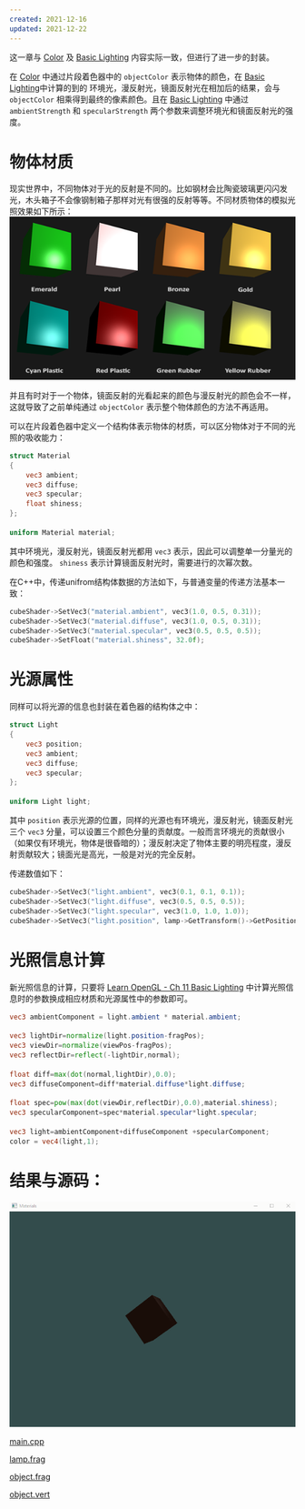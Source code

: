 ```yaml
---
created: 2021-12-16
updated: 2021-12-22
---
```


这一章与 [Color](Learn%20OpenGL%20-%20Ch%2010%20Color.md) 及 [Basic Lighting](Learn%20OpenGL%20-%20Ch%2011%20Basic%20Lighting.md) 内容实际一致，但进行了进一步的封装。

在 [Color](Learn%20OpenGL%20-%20Ch%2010%20Color.md) 中通过片段着色器中的 `objectColor` 表示物体的颜色，在 [Basic Lighting](Learn%20OpenGL%20-%20Ch%2011%20Basic%20Lighting.md)中计算的到的 环境光，漫反射光，镜面反射光在相加后的结果，会与 `objectColor` 相乘得到最终的像素颜色。且在 [Basic Lighting](Learn%20OpenGL%20-%20Ch%2011%20Basic%20Lighting.md) 中通过 `ambientStrength` 和 `specularStrength` 两个参数来调整环境光和镜面反射光的强度。

# 物体材质

现实世界中，不同物体对于光的反射是不同的。比如钢材会比陶瓷玻璃更闪闪发光，木头箱子不会像钢制箱子那样对光有很强的反射等等。不同材质物体的模拟光照效果如下所示：
![|500](assets/Learn%20OpenGL%20-%20Ch%2012%20Materials/Untitled.png)

并且有时对于一个物体，镜面反射的光看起来的颜色与漫反射光的颜色会不一样，这就导致了之前单纯通过 `objectColor` 表示整个物体颜色的方法不再适用。

可以在片段着色器中定义一个结构体表示物体的材质，可以区分物体对于不同的光照的吸收能力：

```glsl
struct Material
{
    vec3 ambient;
    vec3 diffuse;
    vec3 specular;
    float shiness;
};

uniform Material material;
```

其中环境光，漫反射光，镜面反射光都用 `vec3` 表示，因此可以调整单一分量光的颜色和强度。 `shiness` 表示计算镜面反射光时，需要进行的次幂次数。

在C++中，传递unifrom结构体数据的方法如下，与普通变量的传递方法基本一致：

```cpp
cubeShader->SetVec3("material.ambient", vec3(1.0, 0.5, 0.31));
cubeShader->SetVec3("material.diffuse", vec3(1.0, 0.5, 0.31));
cubeShader->SetVec3("material.specular", vec3(0.5, 0.5, 0.5));
cubeShader->SetFloat("material.shiness", 32.0f);
```

# 光源属性

同样可以将光源的信息也封装在着色器的结构体之中：

```glsl
struct Light
{
    vec3 position;
    vec3 ambient;
    vec3 diffuse;
    vec3 specular;
};

uniform Light light;
```

其中 `position` 表示光源的位置，同样的光源也有环境光，漫反射光，镜面反射光三个 `vec3` 分量，可以设置三个颜色分量的贡献度。一般而言环境光的贡献很小（如果仅有环境光，物体是很昏暗的）；漫反射决定了物体主要的明亮程度，漫反射贡献较大；镜面光是高光，一般是对光的完全反射。

传递数值如下：

```cpp
cubeShader->SetVec3("light.ambient", vec3(0.1, 0.1, 0.1));
cubeShader->SetVec3("light.diffuse", vec3(0.5, 0.5, 0.5));
cubeShader->SetVec3("light.specular", vec3(1.0, 1.0, 1.0));
cubeShader->SetVec3("light.position", lamp->GetTransform()->GetPosition());
```

# 光照信息计算

新光照信息的计算，只要将 [Learn OpenGL - Ch 11 Basic Lighting](Learn%20OpenGL%20-%20Ch%2011%20Basic%20Lighting.md) 中计算光照信息时的参数换成相应材质和光源属性中的参数即可。

```glsl
vec3 ambientComponent = light.ambient * material.ambient;

vec3 lightDir=normalize(light.position-fragPos);
vec3 viewDir=normalize(viewPos-fragPos);
vec3 reflectDir=reflect(-lightDir,normal);

float diff=max(dot(normal,lightDir),0.0);
vec3 diffuseComponent=diff*material.diffuse*light.diffuse;

float spec=pow(max(dot(viewDir,reflectDir),0.0),material.shiness);
vec3 specularComponent=spec*material.specular*light.specular;

vec3 light=ambientComponent+diffuseComponent +specularComponent;
color = vec4(light,1);
```

# 结果与源码：
![|500](assets/Learn%20OpenGL%20-%20Ch%2012%20Materials/Material.gif)

[main.cpp](https://raw.githubusercontent.com/xuejiaW/Study-Notes/master/LearnOpenGL_VSCode/src/10.Materials/main.cpp)

[lamp.frag](https://raw.githubusercontent.com/xuejiaW/Study-Notes/master/LearnOpenGL_VSCode/src/10.Materials/lamp.frag)

[object.frag](https://raw.githubusercontent.com/xuejiaW/Study-Notes/master/LearnOpenGL_VSCode/src/10.Materials/object.frag)

[object.vert](https://raw.githubusercontent.com/xuejiaW/Study-Notes/master/LearnOpenGL_VSCode/src/10.Materials/object.vert)